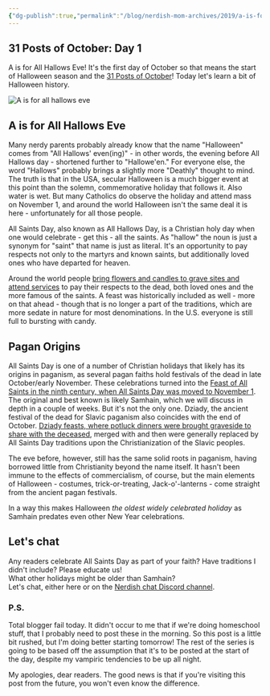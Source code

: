 ```yaml
---
{"dg-publish":true,"permalink":"/blog/nerdish-mom-archives/2019/a-is-for-all-hallows-eve/","title":"A is For All Hallows Eve","noteIcon":"","created":"","updated":""}
---
```



## 31 Posts of October: Day 1

A is for All Hallows Eve! It's the first day of October so that means the start of Halloween season and the [31 Posts of October](https://chaoticorganized.com/2019/09/22/31-halloween-homeschool-ideas/)! Today let's learn a bit of Halloween history.

![A is for all hallows eve](/img/user/Assets/Attachments/A-is-for-All-Hallows-Eve.png)

## A is for All Hallows Eve

Many nerdy parents probably already know that the name "Halloween" comes from "All Hallows' even(ing)" - in other words, the evening before All Hallows day - shortened further to "Hallowe'en." For everyone else, the word "Hallows" probably brings a slightly more "Deathly" thought to mind. The truth is that in the USA, secular Halloween is a much bigger event at this point than the solemn, commemorative holiday that follows it. Also water is wet. But many Catholics do observe the holiday and attend mass on November 1, and around the world Halloween isn't the same deal it is here - unfortunately for all those people.

All Saints Day, also known as All Hallows Day, is a Christian holy day when one would celebrate - get this - all the saints. As "hallow" the noun is just a synonym for "saint" that name is just as literal. It's an opportunity to pay respects not only to the martyrs and known saints, but additionally loved ones who have departed for heaven.

Around the world people [bring flowers and candles to grave sites and attend services](https://www.catholic.org/saints/allsaints/) to pay their respects to the dead, both loved ones and the more famous of the saints. A feast was historically included as well - more on that ahead - though that is no longer a part of the traditions, which are more sedate in nature for most denominations. In the U.S. everyone is still full to bursting with candy.

## Pagan Origins

All Saints Day is one of a number of Christian holidays that likely has its origins in paganism, as several pagan faiths hold festivals of the dead in late October/early November. These celebrations turned into the [Feast of All Saints in the ninth century, when All Saints Day was moved to November 1](https://www.sharefaith.com/guide/Christian-Holidays/information-on-all-saints-day.html). The original and best known is likely Samhain, which we will discuss in depth in a couple of weeks. But it's not the only one. Dziady, the ancient festival of the dead for Slavic paganism also coincides with the end of October. [Dziady feasts, where potluck dinners were brought graveside to share with the deceased](https://culture.pl/en/article/the-polish-halloween-all-you-need-to-know-about-dziady), merged with and then were generally replaced by All Saints Day traditions upon the Christianization of the Slavic peoples.

The eve before, however, still has the same solid roots in paganism, having borrowed little from Christianity beyond the name itself. It hasn't been immune to the effects of commercialism, of course, but the main elements of Halloween - costumes, trick-or-treating, Jack-o'-lanterns - come straight from the ancient pagan festivals.

In a way this makes Halloween _the oldest widely celebrated holiday_ as Samhain predates even other New Year celebrations.

## Let's chat

Any readers celebrate All Saints Day as part of your faith? Have traditions I didn't include? Please educate us!  
What other holidays might be older than Samhain?  
Let's chat, either here or on the [Nerdish chat Discord channel](https://discord.gg/JkPbnhb).

### P.S.

Total blogger fail today. It didn't occur to me that if we're doing homeschool stuff, that I probably need to post these in the morning. So this post is a little bit rushed, but I'm doing better starting tomorrow! The rest of the series is going to be based off the assumption that it's to be posted at the start of the day, despite my vampiric tendencies to be up all night.

My apologies, dear readers. The good news is that if you're visiting this post from the future, you won't even know the difference.
